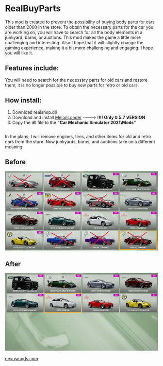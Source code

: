 # RealBuyParts

This mod is created to prevent the possibility of buying body parts for cars older than 2000 in the store. To obtain the necessary parts for the car you are working on, you will have to search for all the body elements in a junkyard, barns, or auctions. This mod makes the game a little more challenging and interesting. Also I hope that it will slightly change the gaming experience, making it a bit more challenging and engaging. I hope you will like it.

## Features include:

You will need to search for the necessary parts for old cars and restore them; it is no longer possible to buy new parts for retro or old cars.

## How install: 
1. Download realshop.dll
2. Download and install [MelonLoader](https://melonwiki.xyz/#/?id=requirements) ----> **!!!!   Only 0.5.7 VERSION**
3. Copy the dll file to the **"Car Mechanic Simulator 2021\Mods"**

## 
In the plans, I will remove engines, tires, and other items for old and retro cars from the store. Now junkyards, barns, and auctions take on a different meaning.

## Before
<p align="center">
  <img src="/Assets/before.png" alt="before">
</p>

## After
<p align="center">
  <img src="/Assets/after.png" alt="before">
</p>

[nexusmods.com](https://www.nexusmods.com/carmechanicsimulator2021/mods/164)
